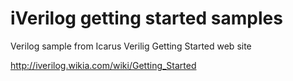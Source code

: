 # iVerilog getting started samples  
Verilog sample from Icarus Verilig Getting Started web site

http://iverilog.wikia.com/wiki/Getting_Started
